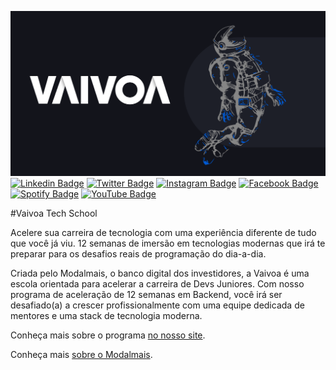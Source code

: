 ![](images/astro.png)
[![Linkedin Badge](https://img.shields.io/badge/LinkedIn-0077B5?style=for-the-badge&logo=linkedin&logoColor=white)](https://www.linkedin.com/company/vaivoa/) 
[![Twitter Badge](https://img.shields.io/badge/Twitter-1DA1F2?style=for-the-badge&logo=twitter&logoColor=white)](https://twitter.com/tweetvaivoa)
[![Instagram Badge](https://img.shields.io/badge/Instagram-E4405F?style=for-the-badge&logo=instagram&logoColor=white)](https://www.instagram.com/instavaivoa/) 
[![Facebook Badge](https://img.shields.io/badge/Facebook-1877F2?style=for-the-badge&logo=facebook&logoColor=white)](https://www.facebook.com/facevaivoa/) 
[![Spotify Badge](https://img.shields.io/badge/GitHub-100000?style=for-the-badge&logo=github&logoColor=white)](https://github.com/Vaivoa/) 
[![YouTube Badge](https://img.shields.io/badge/YouTube-FF0000?style=for-the-badge&logo=youtube&logoColor=white)](https://www.youtube.com/Vaivoa) 

#Vaivoa Tech School

Acelere sua carreira de tecnologia com uma experiência diferente de tudo que você já viu. 12 semanas de imersão em tecnologias modernas que irá te preparar para os desafios reais de programação do dia-a-dia.

Criada pelo Modalmais, o banco digital dos investidores, a Vaivoa é uma escola orientada para acelerar a carreira de Devs Juniores. Com nosso programa de aceleração de 12 semanas em Backend, você irá ser desafiado(a) a crescer profissionalmente com uma equipe dedicada de mentores e uma stack de tecnologia moderna.

Conheça mais sobre o programa [no nosso site](https://vaivoa.com/).

Conheça mais [sobre o Modalmais](https://www.modalmais.com.br/).